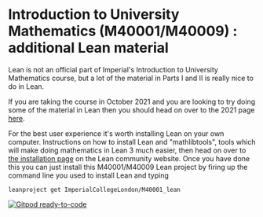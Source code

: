 # Introduction to University Mathematics (M40001/M40009) : additional Lean material

Lean is not an official part of Imperial's Introduction to University Mathematics course, but a lot of the material in Parts I and II is really nice to do in Lean.

If you are taking the course in October 2021 and you are looking to try doing some of the material in Lean then you should head on over to the 2021 page [here](src/2021/README.md).

For the best user experience it's worth installing Lean on your own computer. Instructions on how to install Lean and "mathlibtools", tools which will make doing mathematics in Lean 3 much easier, then head on over to [the installation page](https://leanprover-community.github.io/get_started.html) on the Lean community website. Once you have done this you can just install this M40001/M40009 Lean project by firing up the command line you used to install Lean and typing


```
leanproject get ImperialCollegeLondon/M40001_lean
```

[![Gitpod ready-to-code](https://img.shields.io/badge/Gitpod-ready--to--code-908a85?logo=gitpod)](https://gitpod.io/#https://github.com/ImperialCollegeLondon/M40001_lean)
